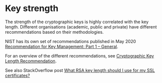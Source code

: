 # Key strength

The strength of the cryptographic keys is highly correlated with the key length. Different organisations (academic, public and private) have different recommendations based on their methodologies.

NIST has its own set of recommendations published in May 2020 [Recommendation for Key Management: Part 1 – General](https://nvlpubs.nist.gov/nistpubs/SpecialPublications/NIST.SP.800-57pt1r5.pdf).

For an overview of the different recommendations, see [Cryptographic Key Length Recommendation](https://www.keylength.com). 

See also StackOverflow post [What RSA key length should I use for my SSL certificates?](https://stackoverflow.com/questions/589834/what-rsa-key-length-should-i-use-for-my-ssl-certificates/589850#589850)
